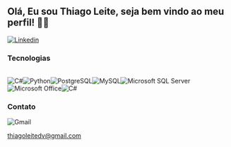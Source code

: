 

## Olá, Eu sou Thiago Leite, seja bem vindo ao meu perfil! 👋🏼

[![Linkedin](https://img.shields.io/badge/LinkedIn-0077B5?style=for-the-badge&logo=linkedin&logoColor=white)](https://www.linkedin.com/in/thiagoleiteprogramadorcnccadcam/)



### Tecnologias

<div style="display: inline_block"><br/>
<img align="center" alt="C#" src="https://img.shields.io/badge/C%23-239120?style=for-the-badge&logo=c-sharp&logoColor=white"/><img align="center" alt="Python" src="https://img.shields.io/badge/Python-3776AB?style=for-the-badge&logo=python&logoColor=white"/><img align="center" alt="PostgreSQL" src="https://img.shields.io/badge/PostgreSQL-316192?style=for-the-badge&logo=postgresql&logoColor=white"/><img align="center" alt="MySQL" src="https://img.shields.io/badge/MySQL-00000F?style=for-the-badge&logo=mysql&logoColor=white"/><img align="center" alt="Microsoft SQL Server" src="https://img.shields.io/badge/Microsoft%20SQL%20Server-CC2927?style=for-the-badge&logo=microsoft-sql-server&logoColor=white"/><img align="center" alt="Microsoft Office" src="https://img.shields.io/badge/Microsoft%20Office-D83B01?style=for-the-badge&logo=microsoft-office&logoColor=white"/><img align="center" alt="C#" src="https://img.shields.io/badge/HTML-239120?style=for-the-badge&logo=html5&logoColor=white"<img align="center" alt="C#" src="[https://img.shields.io/badge/HTML-239120?style=for-the-badge&logo=html5&logoColor=white](https://img.shields.io/badge/CSS-239120?&style=for-the-badge&logo=css3&logoColor=white)" </div><br/> 



### Contato 

![Gmail](https://img.shields.io/badge/Gmail-D14836?style=for-the-badge&logo=gmail&logoColor=white) 

thiagoleitedv@gmail.com


